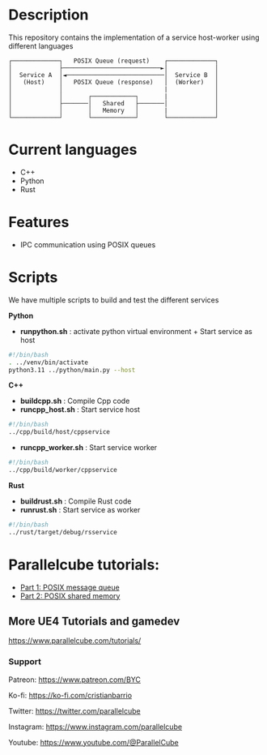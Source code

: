 # Description
This repository contains the implementation of a service host-worker using different languages

```
┌─────────────┐   POSIX Queue (request)    ┌─────────────┐
│             ├───────────────────────────►│             │
│  Service A  │◄───────────────────────────│  Service B  │
│   (Host)    │   POSIX Queue (response)   │  (Worker)   │
│             │                            |             │
│             │       ┌────────────┐       |             │
│             ├───────│   Shared   ├───────│             │
│             │       │   Memory   │       |             │
└─────────────┘       └────────────┘       └─────────────┘
```

# Current languages
- C++
- Python
- Rust

# Features
- IPC communication using POSIX queues

# Scripts
We have multiple scripts to build and test the different services

**Python**
- **runpython.sh** : activate python virtual environment + Start service as host
```bash
#!/bin/bash
. ../venv/bin/activate
python3.11 ../python/main.py --host
```

**C++**
- **buildcpp.sh** : Compile Cpp code
- **runcpp_host.sh** : Start service host
```bash
#!/bin/bash
../cpp/build/host/cppservice
```
- **runcpp_worker.sh** : Start service worker
```bash
#!/bin/bash
../cpp/build/worker/cppservice
```

**Rust**
- **buildrust.sh** : Compile Rust code
- **runrust.sh** : Start service as worker
```bash
#!/bin/bash
../rust/target/debug/rsservice
```

# Parallelcube tutorials:
* [Part 1: POSIX message queue](https://www.parallelcube.com/2024/06/01/services-ipc-posix-queues/)
* [Part 2: POSIX shared memory](https://www.parallelcube.com/2024/08/24/service-design-shared/)

## More UE4 Tutorials and gamedev
https://www.parallelcube.com/tutorials/

### Support
Patreon: https://www.patreon.com/BYC

Ko-fi: https://ko-fi.com/cristianbarrio

Twitter: https://twitter.com/parallelcube

Instagram: https://www.instagram.com/parallelcube

Youtube: https://www.youtube.com/@ParallelCube